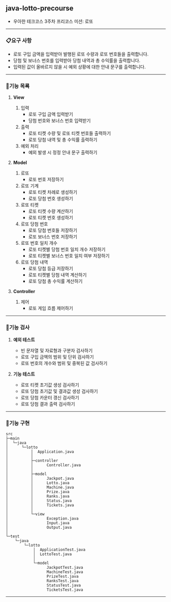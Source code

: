 ## java-lotto-precourse

* 우아한 테크코스 3주차 프리코스 미션: 로또

---

### 📋요구 사항

* 로또 구입 금액을 입력받아 발행된 로또 수량과 로또 번호들을 출력합니다.
* 당첨 및 보너스 번호를 입력받아 당첨 내역과 총 수익률을 출력합니다.
* 입력된 값이 올바르지 않을 시 예외 상황에 대한 안내 문구를 출력합니다.

---

### 📃기능 목룍

1. **View**
    1) 입력
        - 로또 구입 금액 입력받기
        - 당첨 번호와 보너스 번호 입력받기
    2) 출력
        - 로또 티켓 수량 및 로또 티켓 번호들 출력하기
        - 로또 당첨 내역 및 총 수익률 출력하기
    3) 예외 처리
        - 예외 발생 시 정정 안내 문구 출력하기


2. **Model**
    1) 로또
        - 로또 번호 저장하기
    2) 로또 기계
        - 로또 티켓 차례로 생성하기
        - 로또 당첨 번호 생성하기
    3) 로또 티켓
        - 로또 티켓 수량 계산하기
        - 로또 티켓 번호 생성하기
    4) 로또 당첨 번호
        - 로또 당첨 번호들 저장하기
        - 로또 보너스 번호 저장하기
    5) 로또 번호 일치 개수
        - 로또 티켓별 당첨 번호 일치 개수 저장하기
        - 로또 티켓별 보너스 번호 일치 여부 저장하기
    6) 로또 당첨 내역
        - 로또 당첨 등급 저장하기
        - 로또 티켓별 당첨 내역 계산하기
        - 로또 당첨 총 수익률 계산하기


3. **Controller**
    1) 제어
        - 로또 게임 흐름 제어하기

---

### 🏁기능 검사

1. **예외 테스트**
    - 빈 문자열 및 자료형과 구분자 검사하기
    - 로또 구입 금액의 범위 및 단위 검사하기
    - 로또 번호의 개수와 범위 및 중복된 값 검사하기


2. **기능 테스트**
    - 로또 티켓 초기값 생성 검사하기
    - 로또 당첨 초기값 및 결과값 생성 검사하기
    - 로또 당첨 카운터 갱신 검사하기
    - 로또 당첨 결과 출력 검사하기

---

### 📂기능 구현

```
src
├─main
│  └─java
│      └─lotto
│          │  Application.java
│          │  
│          ├─controller
│          │      Controller.java
│          │      
│          ├─model
│          │      Jackpot.java
│          │      Lotto.java
│          │      Machine.java
│          │      Prize.java
│          │      Ranks.java
│          │      Status.java
│          │      Tickets.java
│          │      
│          └─view
│                 Exception.java
│                 Input.java
│                 Output.java
│                  
└─test
    └─java
        └─lotto
            │  ApplicationTest.java
            │  LottoTest.java
            │  
            └─model
                  JackpotTest.java
                  MachineTest.java
                  PrizeTest.java
                  RanksTest.java
                  StatusTest.java
                  TicketsTest.java
```

---